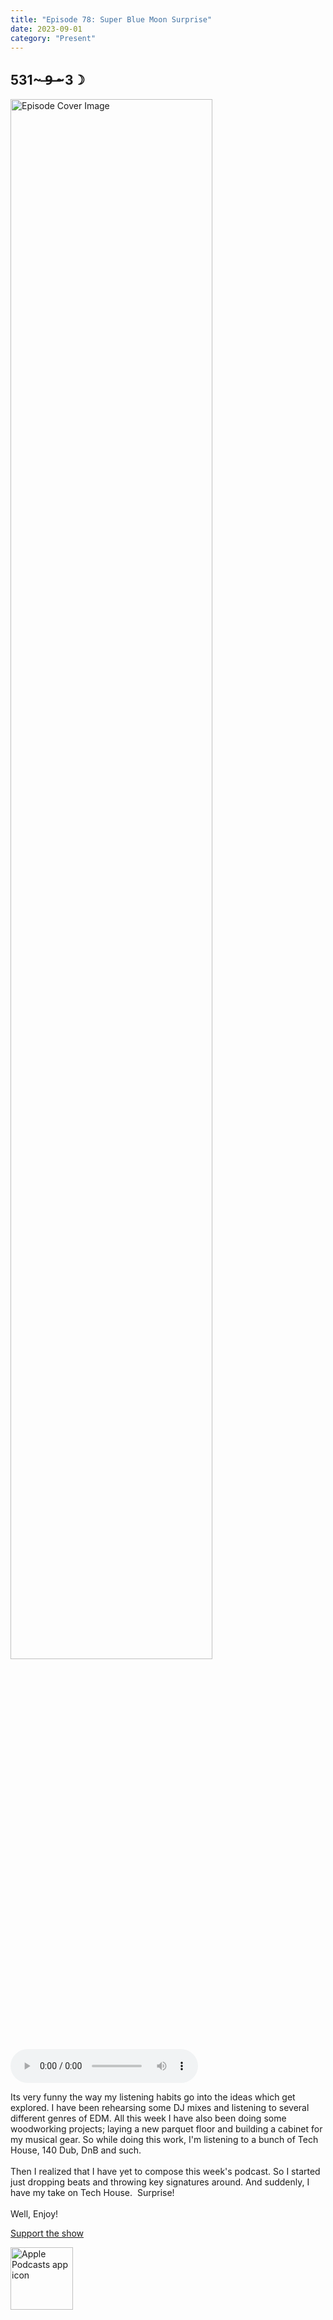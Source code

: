 ```yaml
---
title: "Episode 78: Super Blue Moon Surprise"
date: 2023-09-01
category: "Present"
---
```

## 531~ ̶9̶ ̶~3☽
<img src="https://artwork.captivate.fm/174c1766-d403-403b-93b6-6a3e42e8ca12/60854458c4d1acdf4e1c2f79c4137142.jpg" alt="Episode Cover Image" width=80%/>
<audio controls>
  <source src="https://podcasts.captivate.fm/media/97ffb991-9efb-4b82-a4a6-17fba4feecd6/13512102-episode-78-super-blue-moon-surprise.mp3" type="audio/mpeg">
  Your browser does not support the audio element.
</audio>

<p>Its very funny the way my listening habits go into the ideas which get explored. I have been rehearsing some DJ mixes and listening to several different genres of EDM. All this week I have also been doing some woodworking projects; laying a new parquet floor and building a cabinet for my musical gear. So while doing this work, I&apos;m listening to a bunch of Tech House, 140 Dub, DnB and such. <br/><br/>Then I realized that I have yet to compose this week&apos;s podcast. So I started just dropping beats and throwing key signatures around. And suddenly, I have my take on Tech House.  Surprise!<br/><br/>Well, Enjoy!</p><a rel="payment" href="https://www.paypal.com/donate/?hosted_button_id=WX3GRUK5BHJLS">Support the show</a>

<a href="https://podcasts.apple.com/us/podcast/living-room-music/id1608791560?tscg=30200&itsct=podcast_box_appicon&ls=1&mttnsubad=1608791560" style="display: inline-block;"><img src="https://toolbox.marketingtools.apple.com/api/v2/badges/app-icon-podcasts/standard/en-us" alt="Apple Podcasts app icon" style="width: 100px; height: 100px; vertical-align: middle; object-fit: contain;" /></a>
    